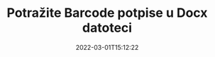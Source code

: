 ---
############################# Static ############################
layout: "auto-gen-signature"
date: 2022-03-01T15:12:22
draft: false
operation: Search
signaturetype: Barcode
fileformat: Docx
productName: .NET
lang: hr
productCode: net
otherformats: pdf doc docx docm dot dotm dotx odt ott rtf xls xlsx xlsm xlsb csv ods ots xltx xltm ppt pptx pps ppsx odp otp potx potm pptm ppsm png jpg bmp gif tiff svg webp wmf
breadcrumb: Search Barcode signatures at Docx with C#

############################# Head ############################
head_title: "Potražite Barcode potpise u datoteci Docx u C#"
head_description: "Upotrijebite .NET za traženje potpisa Barcode u datotekama Docx pomoću nekoliko redaka koda."

############################# Header ############################
title: "Potražite Barcode potpise u Docx datoteci"
description: "Izvorni API za .NET omogućuje pretraživanje potpisa Barcode u već potpisanim Docx datotekama. Izvršite napredno pretraživanje e-potpisa unutar svojih Docx dokumenata pomoću nekoliko redaka koda."
bg_image: "https://cms.admin.containerize.com/templates/aspose/App_Themes/V3/images/bg/header1.png"
bg_overlay: false
button:
    enable: true

############################# SubMenu ############################
submenu:
    enable: true

    left:
        img_alt: "GroupDocs.Signature for .NET"
        image: "https://cms.admin.containerize.com/templates/groupdocs/images/product-logos/90x90-noborder/groupdocsature-net.png"
        product: "GroupDocs.Signature"
        platform: ".NET"



############################# About ############################
about:
    enable: true
    title: "O GroupDocs.Signature for .NET API-ju"
    content: |
        [GroupDocs.Signature for .NET](https://products.groupdocs.com/signature/net/) pruža .NET API za obradu dokumenata koji koriste različite vrste potpisa kao što su tekstovi, slike, digitalni certifikati, crtični kodovi, QR kodovi, pečati ili metapodaci. Korisnici mogu dodavati, brisati, ažurirati, verificirati ili pretraživati ​​elektroničke potpise unutar PDF-ova, MS Word dokumenata, MS Excel radnih knjiga, MS PowerPoint prezentacija, Adobe Photoshop datoteka i raznih formata slika, uz dodatnu podršku za prilagođavanje svojstava potpisa prema potrebi.
    

############################# Steps ############################
steps:
    enable: true
    title_left: "Kako tražiti Barcode potpise u Docx"
    content_left: |
        [GroupDocs.Signature for .NET](https://products.groupdocs.com/signature/net/) programerima proizvoda .NET olakšava traženje potpisa Barcode u datotekama Docx iz njihovih aplikacija implementacijom nekoliko jednostavnih koraka.
        
        * Stvorite novu instancu klase Signature i proslijedite putanju izvornog dokumenta kao parametar konstruktora.
        * Instancirajte SearchOptions objekt prema svojim zahtjevima i odredite opcije pretraživanja.
        * Pozovite metodu Search instance klase Signature i proslijedite joj SearchOptions.
        * Obradite rezultate pretraživanja u skladu s vašim zahtjevima.

    title_right: "Zahtjevi sustava"
    content_right: |
        GroupDocs.Signature for .NET podržani su na svim glavnim platformama i operativnim sustavima. Prije izvršavanja koda u nastavku, provjerite imate li sljedeće preduvjete instalirane na vašem sustavu.

        * Operativni sustavi: Microsoft Windows, Linux, MacOS
        * Razvojna okruženja: Microsoft Visual Studio, Xamarin, MonoDevelop
        * Frameworks: .NET Framework, .NET Standard, .NET Core, Mono
        * Preuzmite najnoviju verziju GroupDocs.Signature for .NET s [Nuget](https://www.nuget.org/packages/groupdocs.signature)
         
    code: |
        ```csharp    
        
        // Set up input Docx file
        string filePath = "input.docx";

        // Instantiate Signature for input file
        using (var signature = new GroupDocs.Signature.Signature(filePath))
        {
                //Create search options
                BarcodeSearchOptions options = new BarcodeSearchOptions()
                {
                    // specify special pages to search on 
                    AllPages = false,
                    // single page number
                    PageNumber = 1,
                    // set up text match type
                    MatchType = TextMatchType.Contains,
                    // specify text pattern to search
                    Text = "Text signature",
                    // return  Barcode images for processing
                    ReturnContent = true,
                    // set up type of returned  Barcode images
                    ReturnContentType = FileType.PNG
                };

                // search for Barcode signatures in Docx document
                List<BarcodeSignature> signatures = signature.Search<BarcodeSignature>(options);

                // process signatures which were found                
                foreach (BarcodeSignature item in signatures)
                {
                    //...
                }
        }

        ```

############################# Demos ############################
demos:
    enable: true
    title: "Potražite Barcode elektroničke potpise Demo uživo"
    content: |
       Potražite u dokumentu različite elektroničke potpise za Docx datoteke upravo sada tako da posjetite [GroupDocs.Signature App](https://products.groupdocs.app/signature/family) web mjesto.

        
############################# More Formats ############################
more_formats:
    enable: true
    title: "Potražite druge Barcode potpise koristeći C#"
    content: |
        "Pretraživanje elektroničkih potpisa u raznim dokumentima. Pronađite potpise jednog od popularnih formata datoteka kao što je prikazano u nastavku."
    format: 
           
       
back_to_top:
    enable: true
---